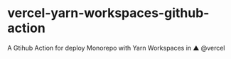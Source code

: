 # vercel-yarn-workspaces-github-action
A Gtihub Action for deploy Monorepo with Yarn Workspaces in ▲ @vercel
